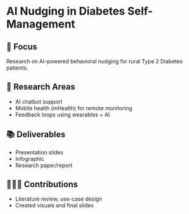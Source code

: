 # AI Nudging in Diabetes Self-Management

## 📌 Focus
Research on AI-powered behavioral nudging for rural Type 2 Diabetes patients.

## 🧪 Research Areas
- AI chatbot support
- Mobile health (mHealth) for remote monitoring
- Feedback loops using wearables + AI

## 📚 Deliverables
- Presentation slides
- Infographic
- Research paper/report

## 👩🏽‍💻 Contributions
- Literature review, use-case design
- Created visuals and final slides
